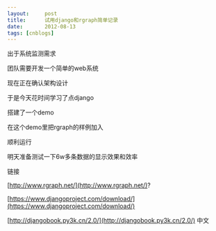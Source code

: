 ```yaml
---
layout:     post
title:      试用django和rgraph简单记录
date:       2012-08-13
tags: [cnblogs]
---
```

出于系统监测需求

团队需要开发一个简单的web系统

现在正在确认架构设计

于是今天花时间学习了点django

搭建了一个demo

在这个demo里把rgraph的样例加入

顺利运行

明天准备测试一下6w多条数据的显示效果和效率

链接

[http://www.rgraph.net/](http://www.rgraph.net/)?

[https://www.djangoproject.com/download/](https://www.djangoproject.com/download/)

[http://djangobook.py3k.cn/2.0/](http://djangobook.py3k.cn/2.0/)  中文
